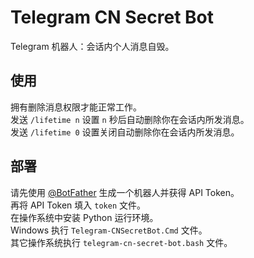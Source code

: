# Telegram CN Secret Bot
Telegram 机器人：会话内个人消息自毁。

## 使用
拥有删除消息权限才能正常工作。  
发送 `/lifetime n` 设置 `n` 秒后自动删除你在会话内所发消息。  
发送 `/lifetime 0` 设置关闭自动删除你在会话内所发消息。

## 部署
请先使用 [@BotFather](https://t.me/botfather) 生成一个机器人并获得 API Token。  
再将 API Token 填入 `token` 文件。  
在操作系统中安装 Python 运行环境。  
Windows 执行 `Telegram-CNSecretBot.Cmd` 文件。  
其它操作系统执行 `telegram-cn-secret-bot.bash` 文件。